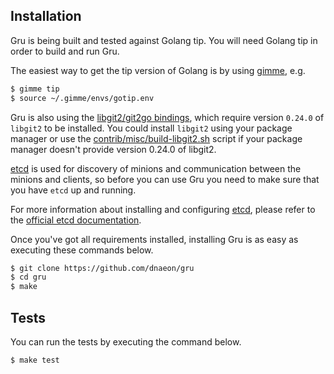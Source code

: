 ## Installation

Gru is being built and tested against Golang tip. You will need
Golang tip in order to build and run Gru.

The easiest way to get the tip version of Golang is by using
[gimme](https://github.com/travis-ci/gimme), e.g.

```bash
$ gimme tip
$ source ~/.gimme/envs/gotip.env
```

Gru is also using the
[libgit2/git2go bindings](https://github.com/libgit2/git2go), which
require version `0.24.0` of `libgit2` to be installed. You could
install `libgit2` using your package manager or use the
[contrib/misc/build-libgit2.sh](../contrib/misc/build-libgit2.sh)
script if your package manager doesn't provide version 0.24.0 of libgit2.

[etcd](https://github.com/coreos/etcd) is used for discovery of
minions and communication between the minions and clients, so before
you can use Gru you need to make sure that you have `etcd` up and
running.

For more information about installing and configuring
[etcd](https://github.com/coreos/etcd), please refer to the
[official etcd documentation](https://coreos.com/etcd/docs/latest/).

Once you've got all requirements installed, installing Gru is as
easy as executing these commands below.

```bash
$ git clone https://github.com/dnaeon/gru
$ cd gru
$ make
```

## Tests

You can run the tests by executing the command below.

```bash
$ make test
```
